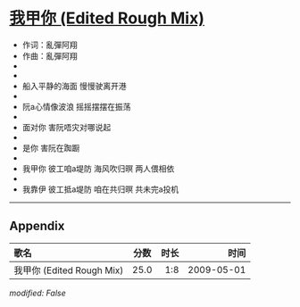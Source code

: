 # [我甲你 (Edited Rough Mix)](https://music.163.com/song?id=473058077)

* 作词：亂彈阿翔
* 作曲：亂彈阿翔
*
*
* 船入平静的海面 慢慢驶离开港
* 
* 阮a心情像波浪 摇摇摆摆在振荡
* 
* 面对你 害阮唔灾对哪说起
* 
* 是你 害阮在踟蹰
* 
* 我甲你 彼工咱a堤防 海风吹归暝 两人偎相依
* 
* 我靠伊 彼工抵a堤防 咱在共归暝 共未完a投机


---

## Appendix

|歌名|分数|时长|时间|
|:---|:---:|---:|---:|
|我甲你 (Edited Rough Mix)|25.0|1:8|2009-05-01

*modified: False*